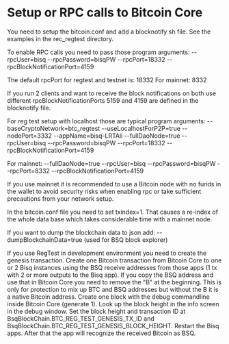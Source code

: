 ﻿Setup or RPC calls to Bitcoin Core
====================

You need to setup the bitcoin.conf and add a blocknotify sh file. See the examples in the rec_regtest directory.

To enable RPC calls you need to pass those program arguments:
--rpcUser=bisq --rpcPassword=bisqPW --rpcPort=18332 --rpcBlockNotificationPort=4159

The default rpcPort for regtest and testnet is: 18332
For mainnet: 8332

If you run 2 clients and want to receive the block notifications on both use different rpcBlockNotificationPorts
5159 and 4159 are defined in the blocknotify file.

For reg test setup with localhost those are typical program arguments:
--baseCryptoNetwork=btc_regtest --useLocalhostForP2P=true --nodePort=3332 --appName=bisq-LRTAli --fullDaoNode=true --rpcUser=bisq --rpcPassword=bisqPW --rpcPort=18332 --rpcBlockNotificationPort=4159


For mainnet:
--fullDaoNode=true --rpcUser=bisq --rpcPassword=bisqPW --rpcPort=8332 --rpcBlockNotificationPort=4159

If you use mainnet it is recommended to use a Bitcoin node with no funds in the wallet to avoid security risks when
enabling rpc or take sufficient precautions from your network setup.

In the bitcoin.conf file you need to set txindex=1.
That causes a re-index of the whole data base which takes considerable time with a
mainnet node.

If you want to dump the blockchain data to json add: --dumpBlockchainData=true (used for BSQ block explorer)

If you use RegTest in development environment you need to create the genesis transaction.
Create one Bitcoin transaction from Bitcoin Core to one or 2 Bisq instances using the BSQ receive addresses from those apps (1 tx with 2 or more outputs to the Bisq app).
If you copy the BSQ address and use that in Bitcoin Core you need to remove the "B" at the beginning. This is only for protection to mix up BTC and BSQ addresses but without the B it is a native Bitcoin address.
Create one block with the debug commandline inside Bitcoin Core (generate 1). Look up the block height in the info screen in the debug window.
Set the block height and transaction ID at BsqBlockChain.BTC_REG_TEST_GENESIS_TX_ID and BsqBlockChain.BTC_REG_TEST_GENESIS_BLOCK_HEIGHT.
Restart the Bisq apps. After that the app will recognize the received Bitcoin as BSQ.
